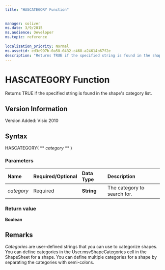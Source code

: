 ```yaml
---
title: "HASCATEGORY Function"
 
 
manager: soliver
ms.date: 3/9/2015
ms.audience: Developer
ms.topic: reference
 
localization_priority: Normal
ms.assetid: ed3c997b-0a58-0432-c468-a24614b67f2e
description: "Returns TRUE if the specified string is found in the shape's category list."
---
```


# HASCATEGORY Function

Returns TRUE if the specified string is found in the shape's category list.
  
## Version Information

Version Added: Visio 2010 
  
## Syntax

HASCATEGORY( ** *category* ** ) 
  
### Parameters

|**Name**|**Required/Optional**|**Data Type**|**Description**|
|:-----|:-----|:-----|:-----|
| _category_ <br/> |Required  <br/> |**String** <br/> |The category to search for.  <br/> |
   
### Return value

 **Boolean**
  
## Remarks

 *Categories*  are user-defined strings that you can use to categorize shapes. You can define categories in the User.msvShapeCategories cell in the ShapeSheet for a shape. You can define multiple categories for a shape by separating the categories with semi-colons. 
  

